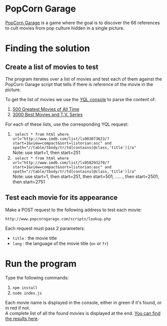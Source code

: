 PopCorn Garage
==============

[PopCorn Garage](http://www.popcorngarage.com/) is a game where the goal is to discover the 66 references to cult movies from pop culture hidden in a single picture.


Finding the solution
====================

Create a list of movies to test
-------------------------------

The program iterates over a list of movies and test each of them against the PopCorn Garage script that tells if there is reference of the movie in the picture.

To get the list of movies we use the [YQL console](https://developer.yahoo.com/yql/console/) to parse the content of:  
1. [500 Greatest Movies of All Time](http://www.imdb.com/list/ls003073623/?start=1&view=compact&sort=listorian:asc)  
2. [3000 Best Movies and T.V. Series](http://www.imdb.com/list/ls058293270/?start=1&view=compact&sort=listorian:asc)

For each of these lists, use the corresponding YQL request:  
1. ``` select * from html where url="http://www.imdb.com/list/ls003073623/?start=1&view=compact&sort=listorian:asc" and xpath="//table/tbody/tr/td[contains(@class,'title')]/a"```       
Note: use start=1, then start=251  
2. ``` select * from html where url="http://www.imdb.com/list/ls058293270/?start=1&view=compact&sort=listorian:asc" and xpath="//table/tbody/tr/td[contains(@class,'title')]/a"```       
Note: use start=1, then start=251, then start=501, ......, then start=2501, then start=2751


Test each movie for its appearance
-----------------------------------

Make a POST request to the following address to test each movie:  
```
http://www.popcorngarage.com/scripts/lookup.php
```  

Each request must pass 2 parameters:  
- ```title``` : the movie title  
- ```lang```  : the language of the movie title (```en``` or ```fr```)


Run the program
===============

Type the following commands:  
1. ```npm install```  
2. ```node index.js```

Each movie name is displayed in the console, either in green if it's found, or in red if not.  
A complete list of all the found movies is displayed at the end.  [You can find the results here](/RESULTS.md).  
  
